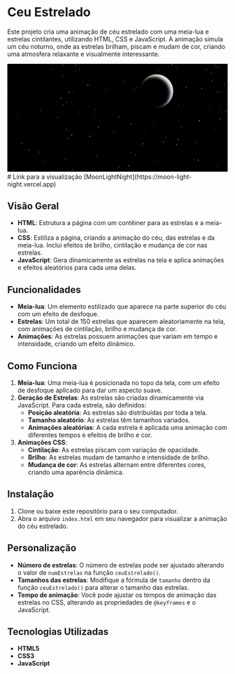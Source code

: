 # Ceu Estrelado

Este projeto cria uma animação de céu estrelado com uma meia-lua e estrelas cintilantes, utilizando HTML, CSS e JavaScript. A animação simula um céu noturno, onde as estrelas brilham, piscam e mudam de cor, criando uma atmosfera relaxante e visualmente interessante.

<img src="ceuEstrelado.png">
# Link para a visualização
[MoonLightNight](https://moon-light-night.vercel.app)

## Visão Geral

- **HTML**: Estrutura a página com um contêiner para as estrelas e a meia-lua.
- **CSS**: Estiliza a página, criando a animação do céu, das estrelas e da meia-lua. Inclui efeitos de brilho, cintilação e mudança de cor nas estrelas.
- **JavaScript**: Gera dinamicamente as estrelas na tela e aplica animações e efeitos aleatórios para cada uma delas.

## Funcionalidades

- **Meia-lua**: Um elemento estilizado que aparece na parte superior do céu com um efeito de desfoque.
- **Estrelas**: Um total de 150 estrelas que aparecem aleatoriamente na tela, com animações de cintilação, brilho e mudança de cor.
- **Animações**: As estrelas possuem animações que variam em tempo e intensidade, criando um efeito dinâmico.

## Como Funciona

1. **Meia-lua**: Uma meia-lua é posicionada no topo da tela, com um efeito de desfoque aplicado para dar um aspecto suave.
2. **Geração de Estrelas**: As estrelas são criadas dinamicamente via JavaScript. Para cada estrela, são definidos:
   - **Posição aleatória**: As estrelas são distribuídas por toda a tela.
   - **Tamanho aleatório**: As estrelas têm tamanhos variados.
   - **Animações aleatórias**: A cada estrela é aplicada uma animação com diferentes tempos e efeitos de brilho e cor.
3. **Animações CSS**:
   - **Cintilação**: As estrelas piscam com variação de opacidade.
   - **Brilho**: As estrelas mudam de tamanho e intensidade de brilho.
   - **Mudança de cor**: As estrelas alternam entre diferentes cores, criando uma aparência dinâmica.

## Instalação

1. Clone ou baixe este repositório para o seu computador.
2. Abra o arquivo `index.html` em seu navegador para visualizar a animação do céu estrelado.

## Personalização

- **Número de estrelas**: O número de estrelas pode ser ajustado alterando o valor de `numEstrelas` na função `ceuEstrelado()`.
- **Tamanhos das estrelas**: Modifique a fórmula de `tamanho` dentro da função `ceuEstrelado()` para alterar o tamanho das estrelas.
- **Tempo de animação**: Você pode ajustar os tempos de animação das estrelas no CSS, alterando as propriedades de `@keyframes` e o JavaScript.

## Tecnologias Utilizadas

- **HTML5**
- **CSS3**
- **JavaScript**
